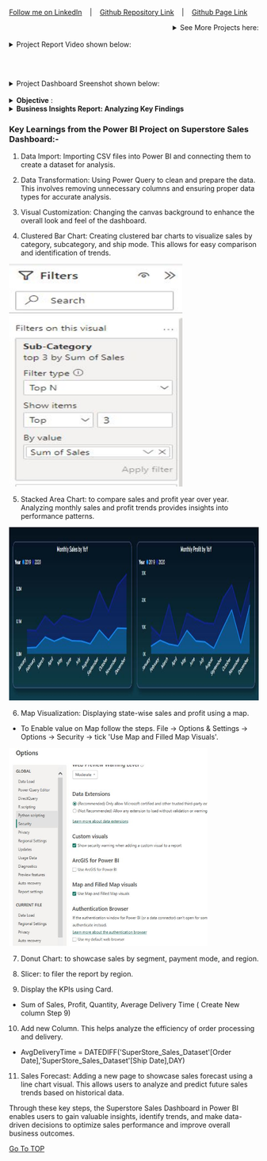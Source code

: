 [Follow me on LinkedIn](https://www.linkedin.com/in/abhishekmishra3/) &nbsp;&nbsp; | &nbsp;&nbsp; [Github Repository Link](https://github.com/abhishekmishra8/Power-BI-Project-Superstore-Sales-Dashboard) &nbsp;&nbsp; | &nbsp;&nbsp; [Github Page Link](https://abhishekmishra8.github.io/Power-BI-Project-Superstore-Sales-Dashboard/)

<div align=right>
<details><summary>See More Projects here:</summary>

1. <a href="https://abhishekmishra8.github.io/Power-BI-Project-Bank-Domain/">Bank Domain Dashboard</a> <br>
2. <a href="https://abhishekmishra8.github.io/PowerBI_Project_HR_Employees/">HR Employees Dashboard</a>

</details>
</div>
<br>

<details><summary>Project Report Video shown below:</summary>
<video width="650" height="360" controls autoplay muted loop>
<source src="Files/Images/Dashboard Video.mp4" type="video/mp4">
click the Github Page Link to see the video
</video> </details>

<br><br>
<details><summary>Project Dashboard Sreenshot shown below:</summary>  
<img src="Files/Images/Sales Dashboard Superstore.JPG" width="400" height="250" /> &nbsp;&nbsp; <img src="Files/Images/Dashboard Forecast.JPG" width="400" height="250" /></details>  <br>

<details><summary> <b>Objective</b> :</summary>  To contribute to the success of a business by utilizing techniques, specifically focusing on time series analysis, to provide valuable insights and accurate sales forecasting.
- Dashboard Creation
- Data Analysis
- Sales Forecasting
- Actionable Insights and Recommendations
</details>

<details><summary><strong>Business Insights Report: Analyzing Key Findings</strong></summary>

*Executive Summary:*
This report presents a comprehensive analysis of key findings derived from our business data. By examining payment modes, regions, customer segments, sales performance, profitability, shipping modes, product categories, sales forecast, and state-wise sales, we have gained valuable insights that can guide our business decisions and strategies. These findings shed light on customer preferences, market dynamics, and areas of opportunity. By leveraging these insights, we can optimize our operations, drive sales growth, and enhance profitability.

*Payment Mode Analysis:*
Cash on Delivery (COD) emerged as the most popular payment mode, accounting for 42.62% of the total sum of sales. This finding suggests that a significant portion of our customer base prefers the convenience and trust associated with paying upon delivery. We should ensure a seamless COD process while exploring incentives to encourage customers to adopt online or card-based payments, which can streamline operations and reduce cash-handling risks.

*Regional Analysis:*
The West region stood out with the highest sum of sales, accounting for 33.37% of the total. This dominance presents an opportunity to allocate additional resources for marketing and promotional activities tailored to this region. By understanding customer preferences and establishing strong local partnerships, we can enhance brand visibility and engage effectively with the West region's market.

*Segment Analysis:*
The Consumer segment was the top contributor to sales, accounting for 48.09% of the total sum. To capitalize on this segment's potential, we should implement personalized marketing campaigns, loyalty programs, and customer retention initiatives. Understanding consumer preferences and delivering exceptional customer service will be key to strengthening our position in this segment.

*Sales Analysis:*
Sales in 2020 surpassed those in 2019, indicating positive growth. December was a critical month, contributing 10.61% of the total sum of sales in 2020. We should leverage the holiday season by designing targeted marketing campaigns, offering exclusive promotions, and optimizing inventory management. Providing excellent customer service during this peak period will enhance customer satisfaction and drive repeat business.

*Profit Analysis:*
Profitability in 2020 outperformed 2019, with December 2019 and March 2020 being notable months. By analyzing these divergences, we can identify the underlying factors and develop strategies to optimize profitability. Factors such as seasonality, market conditions, costs, pricing, and customer behavior should be carefully evaluated to mitigate risks and improve profitability throughout the year.

*Shipping Mode Analysis:*
Standard Class emerged as the most preferred shipping mode, accounting for 58.27% of the total sum of sales. Understanding customer preferences for different shipping modes will help optimize logistics and improve customer satisfaction. Balancing efficiency and cost-effectiveness while meeting customer expectations should be a priority across all shipping modes.

*Product Category Analysis:*
Office Supplies led in sales, followed by Technology and Furniture. Office Supplies accounted for 41.11% of the total sum of sales, highlighting its popularity. By understanding the demand and preferences for each category, we can optimize product offerings, pricing strategies, and marketing campaigns to maximize sales and profitability.

*Sales Forecast Analysis:*
Sales exhibited a significant upward trend, with a 3,924.22% increase between January 1, 2019, and December 31, 2020. Recognizing this trend and understanding the factors driving it, such as promotions or market demand, will allow us to allocate resources effectively and capitalize on future growth opportunities.

*State-wise Sales Analysis:*
California dominated sales, with the highest sum, accounting for 30.92% of the total. Analyzing sales performance across states helps us identify potential growth areas, target marketing efforts, and tailor strategies to local market conditions.

*Conclusion:*
The findings presented in this report provide valuable insights into various aspects of our business. By analyzing payment modes, regions, customer segments, sales performance, profitability, shipping modes, product categories, sales forecasts, and state-wise sales, we can make informed decisions and formulate strategies to optimize operations, drive growth, and enhance profitability. It is crucial to continue monitoring these metrics, conduct further analysis, and adapt our strategies based on evolving customer preferences and market dynamics. By leveraging these insights effectively, we can stay ahead of the competition and deliver exceptional value to our customers.
</details>



### Key Learnings from the Power BI Project on Superstore Sales Dashboard:-

1. Data Import: Importing CSV files into Power BI and connecting them to create a dataset for analysis.

2. Data Transformation: Using Power Query to clean and prepare the data. This involves removing unnecessary columns and ensuring proper data types for accurate analysis.

3. Visual Customization: Changing the canvas background to enhance the overall look and feel of the dashboard.

4. Clustered Bar Chart: Creating clustered bar charts to visualize sales by category, subcategory, and ship mode. This allows for easy comparison and identification of trends.  
<img src="Files/Images/Filter of Top 3 Sales by Sub Category Bar Chart.JPG" width="350" height="450" />

5. Stacked Area Chart: to compare sales and profit year over year. Analyzing monthly sales and profit trends provides insights into performance patterns.  
<img src="Files/Images/Area Chart Sales Profit Insight YoY.JPG" width="600" height="350" />

6. Map Visualization: Displaying state-wise sales and profit using a map.
- To Enable value on Map follow the steps. File -> Options & Settings -> Options -> Security -> tick 'Use Map and Filled Map Visuals'.  
<img src="Files/Images/Map Value Enable Setting.JPG" width="400" height="400" />

7. Donut Chart: to showcase sales by segment, payment mode, and region.

8. Slicer: to filer the report by region.

9. Display the KPIs using Card.
- Sum of Sales, Profit, Quantity, Average Delivery Time ( Create New column Step 9)

10. Add new Column. This helps analyze the efficiency of order processing and delivery.
- AvgDeliveryTime = DATEDIFF('SuperStore_Sales_Dataset'[Order Date],'SuperStore_Sales_Dataset'[Ship Date],DAY)

11. Sales Forecast: Adding a new page to showcase sales forecast using a line chart visual. This allows users to analyze and predict future sales trends based on historical data.

Through these key steps, the Superstore Sales Dashboard in Power BI enables users to gain valuable insights, identify trends, and make data-driven decisions to optimize sales performance and improve overall business outcomes.





[Go To TOP](#TOP)
